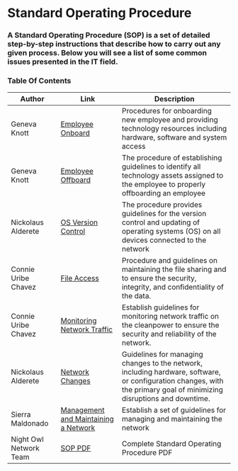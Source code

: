 # Standard Operating Procedure
### A Standard Operating Procedure (SOP) is a set of detailed step-by-step instructions that describe how to carry out any given process. Below you will see a list of some common issues presented in the IT field.
 
### Table Of Contents      

| Author        |Link           |Description  |
| ------------- |-------------| -----|
| Geneva Knott | [Employee Onboard](https://github.com/NightOwlNetwork/SOP/blob/main/Employee%20Off-Boarding.md) | Procedures for onboarding new employee and providing technology resources including hardware, software and system access  |
| Geneva Knott    | [Employee Offboard](https://github.com/NightOwlNetwork/SOP/blob/main/Employee%20Onboarding.md)     | The procedure of establishing guidelines to identify all technology assets assigned to the employee to properly offboarding an employee |
| Nickolaus Alderete | [OS Version Control](https://github.com/NightOwlNetwork/SOP/blob/main/OS%20Version%20Control.md)     | The procedure provides guidelines for the version control and updating of operating systems (OS) on all devices connected to the network |
| Connie Uribe Chavez | [File Access](https://github.com/NightOwlNetwork/SOP/blob/main/File%20Access.md)      | Procedure and guidelines on maintaining the file sharing and to ensure the security, integrity, and confidentiality of the data. |
| Connie Uribe Chavez  | [Monitoring Network Traffic](https://github.com/NightOwlNetwork/SOP/blob/main/Monitoring%20Network%20Traffic.md)      |   Establish guidelines for monitoring network traffic on the cleanpower to ensure the security and reliability of the network. |
| Nickolaus Alderete  | [Network Changes](https://github.com/NightOwlNetwork/SOP/blob/main/Networking%20Changes.md)      |    Guidelines for managing changes to the network, including hardware, software, or configuration changes, with the primary goal of minimizing disruptions and downtime. |
| Sierra Maldonado | [Management and Maintaining a Network](https://github.com/NightOwlNetwork/SOP/blob/main/Management%20and%20maintaining%20the%20Network.md)      |    Establish a set of guidelines for managing and maintaining the network |
| Night Owl Network Team  | [SOP PDF](https://github.com/NightOwlNetwork/SOP/blob/main/SOPs%20(4).pdf)   | Complete Standard Operating Procedure PDF  |
